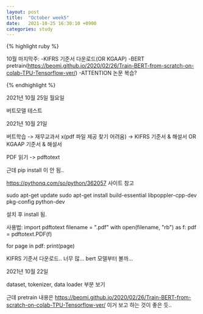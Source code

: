 ```yaml
---
layout: post
title:  "October week5"
date:   2021-10-25 16:30:10 +0900
categories: study
---
```





{% highlight ruby %}

10월 마지막주:
-KIFRS 기준서 다운로드(OR KGAAP)
-BERT pretrain(https://beomi.github.io/2020/02/26/Train-BERT-from-scratch-on-colab-TPU-Tensorflow-ver/)
-ATTENTION 논문 복습?

{% endhighlight %}

2021년 10월 25일 월요일

버트모델 테스트

2021년 10월 21일

버트학습 -> 재무교과서 x(pdf 파일 제공 찾기 어려움) -> KIFRS 기준서 & 해설서 OR KGAAP 기준서 & 해설서

PDF 읽기 -> pdftotext

근데 pip install 이 안 됨..

https://pythonq.com/so/python/362057 사이트 참고

sudo apt-get update
sudo apt-get install build-essential libpoppler-cpp-dev pkg-config python-dev

설치 후 install 됨.

사용법:
import pdftotext
filename = ".pdf"
with open(filename, "rb") as f:
    pdf = pdftotext.PDF(f)

for page in pdf:
    print(page)


KIFRS 기준서 다운로드.. 너무 많...
bert 모델부터 볼까...



2021년 10월 22일


dataset, tokenizer, data loader 부분 보기

근데 pretrain 내용은 
https://beomi.github.io/2020/02/26/Train-BERT-from-scratch-on-colab-TPU-Tensorflow-ver/ 이거 보고 하는 것이 좋은 듯..
